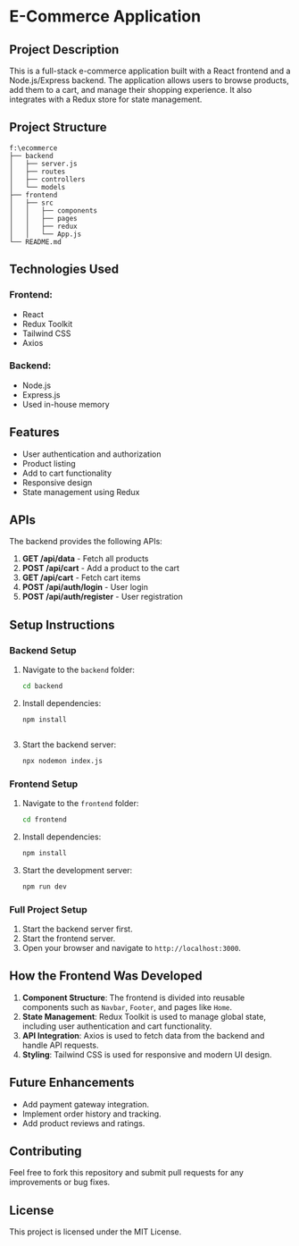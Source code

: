 # E-Commerce Application

## Project Description
This is a full-stack e-commerce application built with a React frontend and a Node.js/Express backend. The application allows users to browse products, add them to a cart, and manage their shopping experience. It also integrates with a Redux store for state management.

## Project Structure
```
f:\ecommerce
├── backend
│   ├── server.js
│   ├── routes
│   ├── controllers
│   └── models
├── frontend
│   ├── src
│   │   ├── components
│   │   ├── pages
│   │   ├── redux
│   │   └── App.js
└── README.md
```

## Technologies Used
### Frontend:
- React
- Redux Toolkit
- Tailwind CSS
- Axios

### Backend:
- Node.js
- Express.js
- Used in-house memory 

## Features
- User authentication and authorization
- Product listing
- Add to cart functionality
- Responsive design
- State management using Redux

## APIs
The backend provides the following APIs:
1. **GET /api/data** - Fetch all products
2. **POST /api/cart** - Add a product to the cart
3. **GET /api/cart** - Fetch cart items
4. **POST /api/auth/login** - User login
5. **POST /api/auth/register** - User registration

## Setup Instructions

### Backend Setup
1. Navigate to the `backend` folder:
   ```bash
   cd backend
   ```
2. Install dependencies:
   ```bash
   npm install
   ```
   ```
3. Start the backend server:
   ```bash
   npx nodemon index.js
   ```

### Frontend Setup
1. Navigate to the `frontend` folder:
   ```bash
   cd frontend
   ```
2. Install dependencies:
   ```bash
   npm install
   ```
3. Start the development server:
   ```bash
   npm run dev
   ```

### Full Project Setup
1. Start the backend server first.
2. Start the frontend server.
3. Open your browser and navigate to `http://localhost:3000`.

## How the Frontend Was Developed
1. **Component Structure**: The frontend is divided into reusable components such as `Navbar`, `Footer`, and pages like `Home`.
2. **State Management**: Redux Toolkit is used to manage global state, including user authentication and cart functionality.
3. **API Integration**: Axios is used to fetch data from the backend and handle API requests.
4. **Styling**: Tailwind CSS is used for responsive and modern UI design.

## Future Enhancements
- Add payment gateway integration.
- Implement order history and tracking.
- Add product reviews and ratings.

## Contributing
Feel free to fork this repository and submit pull requests for any improvements or bug fixes.

## License
This project is licensed under the MIT License.
